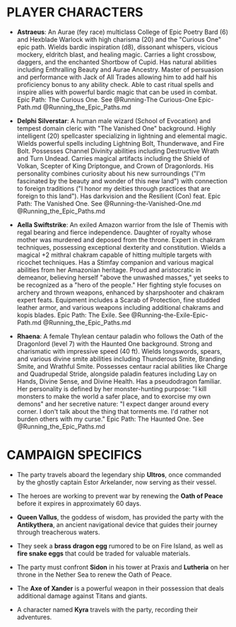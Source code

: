 # PLAYER CHARACTERS

- **Astraeus**: An Aurae (fey race) multiclass College of Epic Poetry Bard (6) and Hexblade Warlock with high charisma (20) and the "Curious One" epic path. Wields bardic inspiration (d8), dissonant whispers, vicious mockery, eldritch blast, and healing magic. Carries a light crossbow, daggers, and the enchanted Shortbow of Cupid. Has natural abilities including Enthralling Beauty and Aurae Ancestry. Master of persuasion and performance with Jack of All Trades allowing him to add half his proficiency bonus to any ability check. Able to cast ritual spells and inspire allies with powerful bardic magic that can be used in combat. Epic Path: The Curious One. See @Running-The Curious-One Epic-Path.md  @Running_the_Epic_Paths.md 

- **Delphi Silverstar**: A human male wizard (School of Evocation) and tempest domain cleric with "The Vanished One" background. Highly intelligent (20) spellcaster specializing in lightning and elemental magic. Wields powerful spells including Lightning Bolt, Thunderwave, and Fire Bolt. Possesses Channel Divinity abilities including Destructive Wrath and Turn Undead. Carries magical artifacts including the Shield of Volkan, Scepter of King Driptongue, and Crown of Dragonlords. His personality combines curiosity about his new surroundings ("I'm fascinated by the beauty and wonder of this new land") with connection to foreign traditions ("I honor my deities through practices that are foreign to this land"). Has darkvision and the Resilient (Con) feat. Epic Path: The Vanished One. See  @Running-the-Vanished-One.md  @Running_the_Epic_Paths.md 

- **Aella Swiftstrike**: An exiled Amazon warrior from the Isle of Themis with regal bearing and fierce independence. Daughter of royalty whose mother was murdered and deposed from the throne. Expert in chakram techniques, possessing exceptional dexterity and constitution. Wields a magical +2 mithral chakram capable of hitting multiple targets with ricochet techniques. Has a Stimfay companion and various magical abilities from her Amazonian heritage. Proud and aristocratic in demeanor, believing herself "above the unwashed masses," yet seeks to be recognized as a "hero of the people." Her fighting style focuses on archery and thrown weapons, enhanced by sharpshooter and chakram expert feats. Equipment includes a Scarab of Protection, fine studded leather armor, and various weapons including additional chakrams and kopis blades. Epic Path: The Exile. See @Running-the-Exile-Epic-Path.md  @Running_the_Epic_Paths.md 

- **Rhaena**: A female Thylean centaur paladin who follows the Oath of the Dragonlord (level 7) with the Haunted One background. Strong and charismatic with impressive speed (40 ft). Wields longswords, spears, and various divine smite abilities including Thunderous Smite, Branding Smite, and Wrathful Smite. Possesses centaur racial abilities like Charge and Quadrupedal Stride, alongside paladin features including Lay on Hands, Divine Sense, and Divine Health. Has a pseudodragon familiar. Her personality is defined by her monster-hunting purpose: "I kill monsters to make the world a safer place, and to exorcise my own demons" and her secretive nature: "I expect danger around every corner. I don't talk about the thing that torments me. I'd rather not burden others with my curse." Epic Path: The Haunted One. See  @Running_the_Epic_Paths.md 

# CAMPAIGN SPECIFICS

- The party travels aboard the legendary ship **Ultros**, once commanded by the ghostly captain Estor Arkelander, now serving as their vessel.

- The heroes are working to prevent war by renewing the **Oath of Peace** before it expires in approximately 60 days.

- **Queen Vallus**, the goddess of wisdom, has provided the party with the **Antikythera**, an ancient navigational device that guides their journey through treacherous waters.


- They seek a **brass dragon egg** rumored to be on Fire Island, as well as **fire snake eggs** that could be traded for valuable materials.

- The party must confront **Sidon** in his tower at Praxis and **Lutheria** on her throne in the Nether Sea to renew the Oath of Peace.

- The **Axe of Xander** is a powerful weapon in their possession that deals additional damage against Titans and giants.

- A character named **Kyra** travels with the party, recording their adventures. 